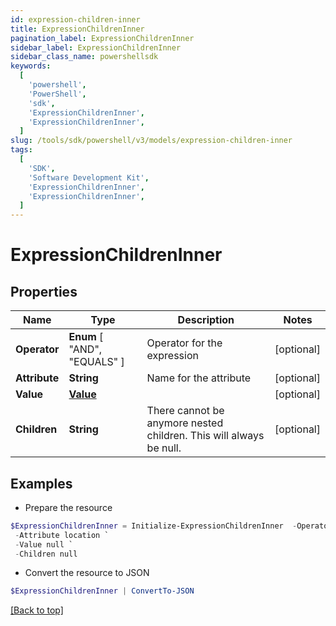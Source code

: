 ```yaml
---
id: expression-children-inner
title: ExpressionChildrenInner
pagination_label: ExpressionChildrenInner
sidebar_label: ExpressionChildrenInner
sidebar_class_name: powershellsdk
keywords:
  [
    'powershell',
    'PowerShell',
    'sdk',
    'ExpressionChildrenInner',
    'ExpressionChildrenInner',
  ]
slug: /tools/sdk/powershell/v3/models/expression-children-inner
tags:
  [
    'SDK',
    'Software Development Kit',
    'ExpressionChildrenInner',
    'ExpressionChildrenInner',
  ]
---
```


# ExpressionChildrenInner

## Properties

| Name | Type | Description | Notes |
| --- | --- | --- | --- |
| **Operator** | **Enum** [ "AND", "EQUALS" ] | Operator for the expression | [optional] |
| **Attribute** | **String** | Name for the attribute | [optional] |
| **Value** | [**Value**](value) |  | [optional] |
| **Children** | **String** | There cannot be anymore nested children. This will always be null. | [optional] |

## Examples

- Prepare the resource

```powershell
$ExpressionChildrenInner = Initialize-ExpressionChildrenInner  -Operator EQUALS `
 -Attribute location `
 -Value null `
 -Children null
```

- Convert the resource to JSON

```powershell
$ExpressionChildrenInner | ConvertTo-JSON
```

[[Back to top]](#)
